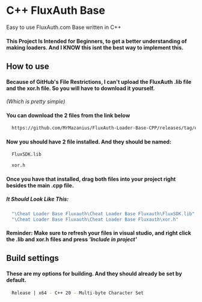 
# C++ FluxAuth Base
Easy to use FluxAuth.com Base written in C++
#### This Project Is Intended for Beginners, to get a better understanding of making loaders. And I KNOW this isnt the best way to implement this.





## How to use

#### Because of GitHub's File Restrictions, I can't upload the FluxAuth .lib file and the xor.h file. So you will have to download it yourself. 

*(Which is pretty simple)*

#### You can download the 2 files from the link below

```bash
  https://github.com/MrMazanius/FluxAuth-Loader-Base-CPP/releases/tag/extras
```
#### Now you should have 2 file installed. And they should be named:
```bash
  FluxSDK.lib
```
```bash
  xor.h
```
#### Once you have that installed, drag both files into your project right besides the main .cpp file.

##### It Should Look Like This:
```bash
  "\Cheat Loader Base Fluxauth\Cheat Loader Base Fluxauth\FluxSDK.lib"
  "\Cheat Loader Base Fluxauth\Cheat Loader Base Fluxauth\xor.h"
```

#### Reminder: Make sure to refresh your files in visual studio, and right click the .lib and xor.h files and press *'Include in project'*


## Build settings
#### These are my options for building. And they should already be set by default.

```bash
  Release | x64 - C++ 20 - Multi-byte Character Set
```
